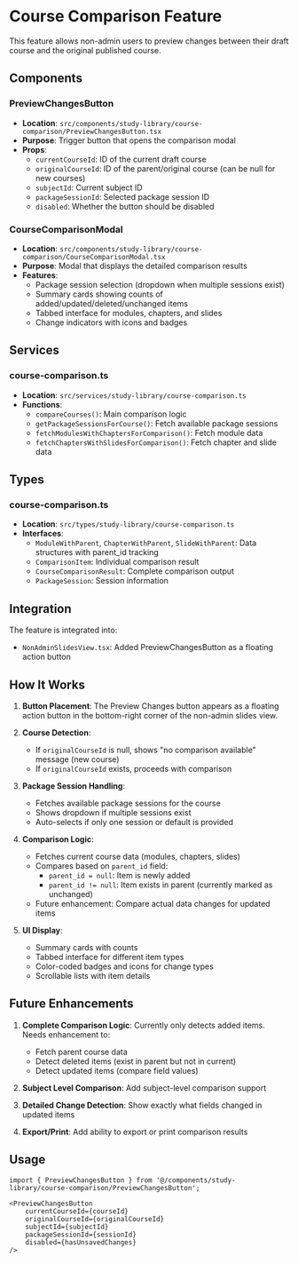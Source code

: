 # Course Comparison Feature

This feature allows non-admin users to preview changes between their draft course and the original published course.

## Components

### PreviewChangesButton
- **Location**: `src/components/study-library/course-comparison/PreviewChangesButton.tsx`
- **Purpose**: Trigger button that opens the comparison modal
- **Props**:
  - `currentCourseId`: ID of the current draft course
  - `originalCourseId`: ID of the parent/original course (can be null for new courses)
  - `subjectId`: Current subject ID
  - `packageSessionId`: Selected package session ID
  - `disabled`: Whether the button should be disabled

### CourseComparisonModal
- **Location**: `src/components/study-library/course-comparison/CourseComparisonModal.tsx`
- **Purpose**: Modal that displays the detailed comparison results
- **Features**:
  - Package session selection (dropdown when multiple sessions exist)
  - Summary cards showing counts of added/updated/deleted/unchanged items
  - Tabbed interface for modules, chapters, and slides
  - Change indicators with icons and badges

## Services

### course-comparison.ts
- **Location**: `src/services/study-library/course-comparison.ts`
- **Functions**:
  - `compareCourses()`: Main comparison logic
  - `getPackageSessionsForCourse()`: Fetch available package sessions
  - `fetchModulesWithChaptersForComparison()`: Fetch module data
  - `fetchChaptersWithSlidesForComparison()`: Fetch chapter and slide data

## Types

### course-comparison.ts
- **Location**: `src/types/study-library/course-comparison.ts`
- **Interfaces**:
  - `ModuleWithParent`, `ChapterWithParent`, `SlideWithParent`: Data structures with parent_id tracking
  - `ComparisonItem`: Individual comparison result
  - `CourseComparisonResult`: Complete comparison output
  - `PackageSession`: Session information

## Integration

The feature is integrated into:
- `NonAdminSlidesView.tsx`: Added PreviewChangesButton as a floating action button

## How It Works

1. **Button Placement**: The Preview Changes button appears as a floating action button in the bottom-right corner of the non-admin slides view.

2. **Course Detection**:
   - If `originalCourseId` is null, shows "no comparison available" message (new course)
   - If `originalCourseId` exists, proceeds with comparison

3. **Package Session Handling**:
   - Fetches available package sessions for the course
   - Shows dropdown if multiple sessions exist
   - Auto-selects if only one session or default is provided

4. **Comparison Logic**:
   - Fetches current course data (modules, chapters, slides)
   - Compares based on `parent_id` field:
     - `parent_id = null`: Item is newly added
     - `parent_id != null`: Item exists in parent (currently marked as unchanged)
   - Future enhancement: Compare actual data changes for updated items

5. **UI Display**:
   - Summary cards with counts
   - Tabbed interface for different item types
   - Color-coded badges and icons for change types
   - Scrollable lists with item details

## Future Enhancements

1. **Complete Comparison Logic**: Currently only detects added items. Needs enhancement to:
   - Fetch parent course data
   - Detect deleted items (exist in parent but not in current)
   - Detect updated items (compare field values)

2. **Subject Level Comparison**: Add subject-level comparison support

3. **Detailed Change Detection**: Show exactly what fields changed in updated items

4. **Export/Print**: Add ability to export or print comparison results

## Usage

```tsx
import { PreviewChangesButton } from '@/components/study-library/course-comparison/PreviewChangesButton';

<PreviewChangesButton
    currentCourseId={courseId}
    originalCourseId={originalCourseId}
    subjectId={subjectId}
    packageSessionId={sessionId}
    disabled={hasUnsavedChanges}
/>
```
